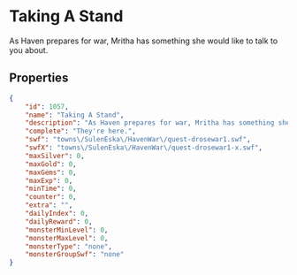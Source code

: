 # Taking A Stand

As Haven prepares for war, Mritha has something she would like to talk to you about.

## Properties

```json
{
    "id": 1057,
    "name": "Taking A Stand",
    "description": "As Haven prepares for war, Mritha has something she would like to talk to you about.",
    "complete": "They're here.",
    "swf": "towns\/SulenEska\/HavenWar\/quest-drosewar1.swf",
    "swfX": "towns\/SulenEska\/HavenWar\/quest-drosewar1-x.swf",
    "maxSilver": 0,
    "maxGold": 0,
    "maxGems": 0,
    "maxExp": 0,
    "minTime": 0,
    "counter": 0,
    "extra": "",
    "dailyIndex": 0,
    "dailyReward": 0,
    "monsterMinLevel": 0,
    "monsterMaxLevel": 0,
    "monsterType": "none",
    "monsterGroupSwf": "none"
}
```

